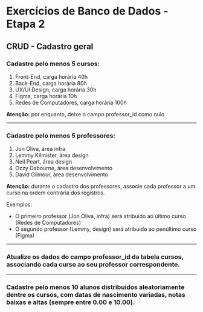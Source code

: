 # Exercícios de Banco de Dados - Etapa 2

## CRUD - Cadastro geral

### Cadastre pelo menos 5 cursos: 

1. Front-End, carga horária 40h
2. Back-End, carga horária 80h
3. UX/UI Design, carga horária 30h
4. Figma, carga horária 10h
5. Redes de Computadores, carga horária 100h

**Atenção:** por enquanto, deixe o campo professor_id como nulo

---

### Cadastre pelo menos 5 professores: 

1. Jon Oliva, área infra
2. Lemmy Kilmister, área design
3. Neil Peart, área design
4. Ozzy Osbourne, área desenvolvimento
5. David Gilmour, área desenvolvimento

**Atenção:** durante o cadastro dos professores, associe cada professor a um curso na ordem contrária dos registros. 

Exemplos: 

- O primeiro professor (Jon Oliva, infra) será atribuido ao último curso (Redes de Computadores)
- O segundo professor (Lemmy, design) será atribuido ao penúltimo curso (Figma)

---

### Atualize os dados do campo professor_id da tabela cursos, associando cada curso ao seu professor correspondente.

---

### Cadastre pelo menos 10 alunos distribuidos aleatoriamente dentre os cursos, com datas de nascimento variadas, notas baixas e altas (sempre entre 0.00 e 10.00).
